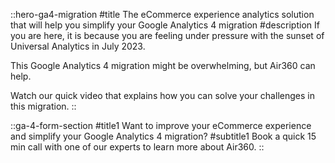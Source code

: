 ::hero-ga4-migration
#title
The eCommerce experience analytics solution that will help you simplify your Google Analytics 4 migration
#description
If you are here, it is because you are feeling under pressure with the sunset of Universal Analytics in July 2023.

This Google Analytics 4 migration might be overwhelming, but Air360 can help.

Watch our quick video that explains how you can solve your challenges in this migration.
::

::ga-4-form-section
#title1
Want to improve your eCommerce experience and simplify your Google Analytics 4 migration?
#subtitle1
Book a quick 15 min call with one of our experts to learn more about Air360.
::